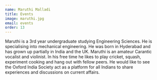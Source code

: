 ```yaml
---
name: Maruthi Malladi
title: Events
image: maruthi.jpg
email: events
order: 13
---
```


Maruthi is a 3rd year undergraduate studying Engineering Sciences. He is specialising into mechanical engineering.  He was born in Hyderabad  and has grown up partially in India and the UK. Maruthi is an amateur  Carantic vocalist and violinist.  In his free time he likes to play cricket, squash, experiment cooking and hang out with fellow peers. He would like to see the Oxford India Society act as a platform for all Indians to share experiences and discussions on current affairs.

